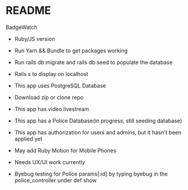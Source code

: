 # README
BadgeWatch

* Ruby/JS version

* Run Yarn && Bundle to get packages working

* Run rails db:migrate and rails db:seed to populate the database

* Rails s to display on localhost

* This app uses PostgreSQL Database

* Download zip or clone repo

* This app has video livestream

* This app has a Police Database(in progress, still seeding database)

* This app has authorization for users and admins, but it hasn't been applied yet

* May add Ruby Motion for Mobile Phones

* Needs UX/UI work currently

* Byebug testing for Police params[:id] by typing byebug in the police_controller under def show
